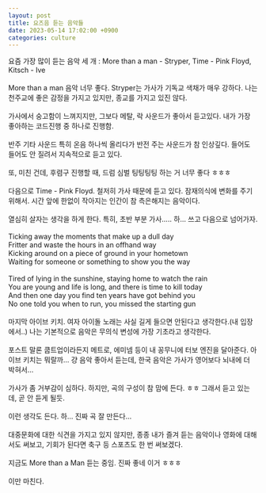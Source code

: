 ```yaml
---
layout: post
title: 요즈음 듣는 음악들
date: 2023-05-14 17:02:00 +0900
categories: culture
---
```


<p>

요즘 가장 많이 듣는 음악 세 개 : More than a man - Stryper, Time - Pink Floyd, Kitsch - Ive
<br/><br/>
More than a man 음악 너무 좋다. Stryper는 가사가 기독교 색채가 매우 강하다. 나는 천주교에 좋은 감정을 가지고 있지만, 종교를 가지고 있진 않다.
<br/><br/>
가사에서 숭고함이 느껴지지만, 그보다 메탈, 락 사운드가 좋아서 듣고있다. 내가 가장 좋아하는 코드진행 중 하나로 진행함.
<br/><br/>
반주 기타 사운드 특히 온음 하나씩 올리다가 반전 주는 사운드가 참 인상깊다. 들어도 들어도 안 질려서 지속적으로 듣고 있다.
<br/><br/>
또, 미친 건데, 후렴구 진행할 때, 드럼 심벌 팅팅팅팅 하는 거 너무 좋다 ㅎㅎㅎ
<br/><br/>
다음으로 Time - Pink Floyd. 철저히 가사 때문에 듣고 있다. 잠재의식에 변화를 주기 위해서. 시간 앞에 한없이 작아지는 인간이 참 측은해지는 음악이다.
<br/><br/>
열심히 살자는 생각을 하게 한다. 특히, 초반 부분 가사..... 하... 쓰고 다음으로 넘어가자.
<br/><br/>
Ticking away the moments that make up a dull day<br/>
Fritter and waste the hours in an offhand way<br/>
Kicking around on a piece of ground in your hometown<br/>
Waiting for someone or something to show you the way<br/><br/>
Tired of lying in the sunshine, staying home to watch the rain<br/>
You are young and life is long, and there is time to kill today<br/>
And then one day you find ten years have got behind you<br/>
No one told you when to run, you missed the starting gun
<br/><br/>
마지막 아이브 키치. 여자 아이돌 노래는 사실 길게 들으면 안된다고 생각한다.(내 입장에서..) 나는 기본적으로 음악은 무의식 변성에 가장 기초라고 생각한다.
<br/><br/>
포스트 말론 쿱트업이라든지 메트로, 에미넴 등이 내 꽁무니에 터보 엔진을 달아준다. 아이브 키치는 뭐랄까... 걍 음악 좋아서 듣는데, 한국 음악은 가사가 영어보다 뇌내에 더 박혀서...
<br/><br/>
가사가 좀 거부감이 심하다. 하지만, 곡의 구성이 참 맘에 든다. ㅎㅎ 그래서 듣고 있는데, 곧 안 듣게 될듯.
<br/><br/>
이런 생각도 든다. 하... 진짜 곡 잘 만든다...
<br/><br/>
대중문화에 대한 식견을 가지고 있지 않지만, 종종 내가 즐겨 듣는 음악이나 영화에 대해서도 써보고, 기회가 된다면 축구 등 스포츠도 한 번 써보겠다.
<br/><br/>
지금도 More than a Man 듣는 중임. 진짜 좋네 이거 ㅎㅎㅎ
<br/><br/>
이만 마친다.

</p>
